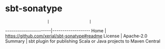 
# sbt-sonatype

                       |                  |
-----------------------|-------------------
Home                   | https://github.com/xerial/sbt-sonatype#readme
License                | Apache-2.0
Summary                | sbt plugin for publishing Scala or Java projects to Maven Central
